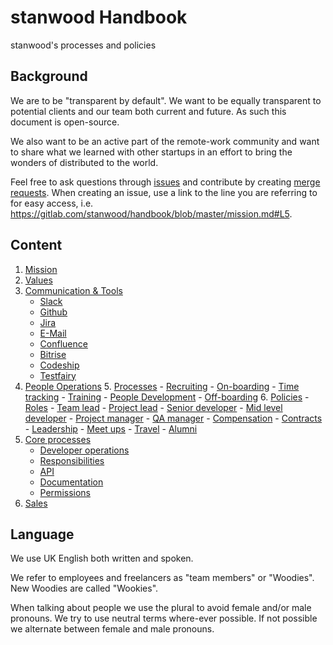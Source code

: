 # stanwood Handbook

stanwood's processes and policies

## Background

We are to be "transparent by default". We want to be equally transparent to potential clients and our team both current and future. As such this document is open-source.

We also want to be an active part of the remote-work community and want to share what we learned with other startups in an effort to bring the wonders of distributed to the world.

Feel free to ask questions through [issues](https://gitlab.com/stanwood/handbook/issues/new) and contribute by creating [merge requests](https://gitlab.com/stanwood/handbook/merge_requests/new). When creating an issue, use a link to the line you are referring to for easy access, i.e. https://gitlab.com/stanwood/handbook/blob/master/mission.md#L5.

## Content
1. [Mission](mission.md)
2. [Values](values.md)
3. [Communication & Tools](communication_and_tools)
	- [Slack](communication_and_tools/slack.md)
	- [Github](communication_and_tools/github.md)
	- [Jira](communication_and_tools/jira.md)
	- [E-Mail](communication_and_tools/e_mail.md)
	- [Confluence](communication_and_tools/confluence.md)
	- [Bitrise](communication_and_tools/bitrise.md)
	- [Codeship](communication_and_tools/codeship.md)
	- [Testfairy](communication_and_tools/testfairy.md)
4. [People Operations](people_operations)
	5. [Processes](people_operations/processes)
		- [Recruiting](people_operations/processes/recruiting.md)
		- [On-boarding](people_operations/processes/on_boarding.md)
		- [Time tracking](people_operations/processes/time_tracking.md)
		- [Training](people_operations/processes/training.md)
		- [People Development](people_operations/processes/people_development.md)
		- [Off-boarding](people_operations/processes/off_boarding.md)
	6. [Policies](people_operations/policies)
		- [Roles](people_operations/policies/roles)
			- [Team lead](people_operations/policies/roles/team_lead.md)
			- [Project lead](people_operations/policies/roles/project_lead.md)
			- [Senior developer](people_operations/policies/roles/senior_developer.md)
			- [Mid level developer](people_operations/policies/roles/mid_level_developer.md)
			- [Project manager](people_operations/policies/roles/project_manager.md)
			- [QA manager](people_operations/policies/roles/qa_manager.md)
		- [Compensation](people_operations/policies/compensation.md)
		- [Contracts](people_operations/policies/contracts.md)
		- [Leadership](people_operations/policies/leadership.md)
		- [Meet ups](people_operations/policies/meet_ups.md)
		- [Travel](people_operations/policies/travel.md)
		- [Alumni](people_operations/policies/alumni.md)
7. [Core processes](core_processes)
	- [Developer operations](core_processes/developer_operations.md)
	- [Responsibilities](core_processes/responsibilities.md)
	- [API](core_procsses/api.md)
	- [Documentation](core_processes/documentatio.mdn)
	- [Permissions](core_processes/permissions.md)
6. [Sales](sales)

## Language

We use UK English both written and spoken. 

We refer to employees and freelancers as "team members" or "Woodies". New Woodies are called "Wookies".

When talking about people we use the plural to avoid female and/or male pronouns. We try to use neutral terms where-ever possible. If not possible we alternate between female and male pronouns. 